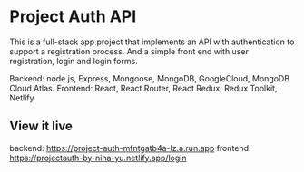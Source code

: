 # Project Auth API
This is a full-stack app project that implements an API with authentication to support a registration process. And a simple front end with user registration, login and login forms.

Backend: node.js, Express, Mongoose, MongoDB, GoogleCloud, MongoDB Cloud Atlas.
Frontend: React, React Router, React Redux, Redux Toolkit, Netlify


## View it live

backend: https://project-auth-mfntgatb4a-lz.a.run.app
frontend: https://projectauth-by-nina-yu.netlify.app/login
